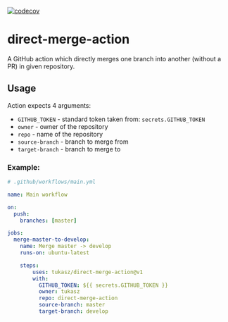 [![codecov](https://codecov.io/gh/tukasz/direct-merge-action/branch/master/graph/badge.svg)](https://codecov.io/gh/tukasz/direct-merge-action)

# direct-merge-action

A GitHub action which directly merges one branch into another (without a PR) in given repository.

## Usage


Action expects 4 arguments:
* `GITHUB_TOKEN` - standard token taken from: `secrets.GITHUB_TOKEN`
* `owner` - owner of the repository
* `repo` - name of the repository
* `source-branch` - branch to merge from
* `target-branch` - branch to merge to

### Example:

```yaml
# .github/workflows/main.yml

name: Main workflow

on:
  push:
    branches: [master]

jobs:
  merge-master-to-develop:
    name: Merge master -> develop
    runs-on: ubuntu-latest

    steps:
        uses: tukasz/direct-merge-action@v1
        with:
          GITHUB_TOKEN: ${{ secrets.GITHUB_TOKEN }}
          owner: tukasz
          repo: direct-merge-action
          source-branch: master
          target-branch: develop

```